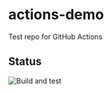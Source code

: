 # actions-demo
Test repo for GitHub Actions

## Status

![Build and test](https://github.com/pelaakso/actions-demo/workflows/Build%20and%20test/badge.svg)

